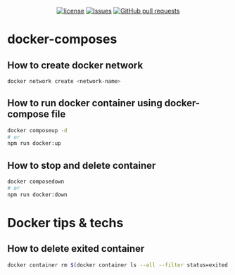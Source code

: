 <p align="center">
  <a href="https://github.com/mingyuchoo/docker-composes/blob/main/LICENSE"><img alt="license" src="https://img.shields.io/github/license/mingyuchoo/docker-composes"/></a>
  <a href="https://github.com/mingyuchoo/docker-composes/issues"><img alt="Issues" src="https://img.shields.io/github/issues/mingyuchoo/docker-composes?color=appveyor" /></a>
  <a href="https://github.com/mingyuchoo/docker-composes/pulls"><img alt="GitHub pull requests" src="https://img.shields.io/github/issues-pr/mingyuchoo/docker-composes?color=appveyor" /></a>
</p>

# docker-composes

## How to create docker network

```bash
docker network create <network-name>
```

## How to run docker container using docker-compose file

```bash
docker composeup -d
# or
npm run docker:up
```

## How to stop and delete container

```bash
docker composedown
# or
npm run docker:down
```

# Docker tips & techs

## How to delete exited container

```bash
docker container rm $(docker container ls --all --filter status=exited --filter status=created --quiet)
```
